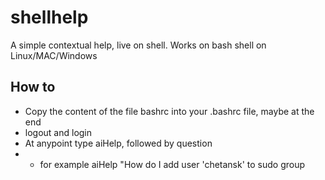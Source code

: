 # shellhelp
A simple contextual help, live on shell. Works on bash shell on Linux/MAC/Windows

## How to
* Copy the content of the file bashrc into your .bashrc file, maybe at the end
* logout and login
* At anypoint type aiHelp, followed by question
* * for example aiHelp "How do I add user 'chetansk' to sudo group
 
